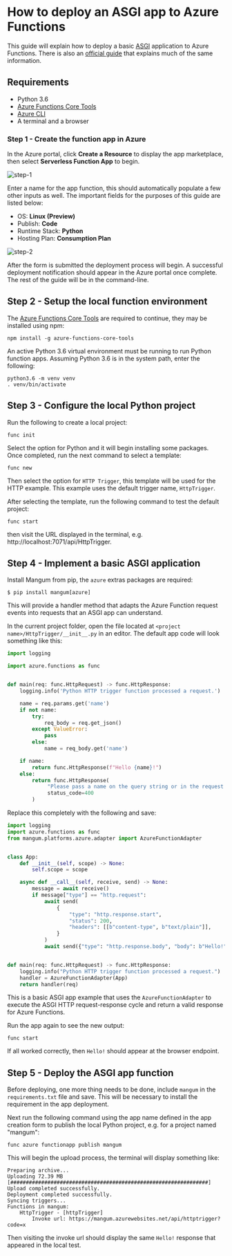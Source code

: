 # How to deploy an ASGI app to Azure Functions

This guide will explain how to deploy a basic [ASGI](https://asgi.readthedocs.io/en/latest/) application to Azure Functions. There is also an [official guide](https://docs.microsoft.com/en-us/azure/azure-functions/functions-create-first-function-python) that explains much of the same information.

## Requirements 

- Python 3.6
- [Azure Functions Core Tools](https://docs.microsoft.com/en-us/azure/azure-functions/functions-run-local#v2)
- [Azure CLI](https://docs.microsoft.com/en-us/cli/azure/install-azure-cli?view=azure-cli-latest)
- A terminal and a browser

### Step 1 - Create the function app in Azure

In the Azure portal, click **Create a Resource** to display the app marketplace, then select **Serverless Function App** to begin.

<img src="https://raw.githubusercontent.com/erm/mangum/master/images/step-1-azure-howto.png" alt="step-1" class="inline"/>

Enter a name for the app function, this should automatically populate a few other inputs as well. The important fields for the purposes of this guide are listed below:

- OS: **Linux (Preview)**
- Publish: **Code**
- Runtime Stack: **Python**
- Hosting Plan: **Consumption Plan**

<img src="https://raw.githubusercontent.com/erm/mangum/master/images/step-2-azure-howto.png" alt="step-2" class="inline"/>

After the form is submitted the deployment process will begin. A successful deployment notification should appear in the Azure portal once complete. The rest of the guide will be in the command-line.

## Step 2 - Setup the local function environment

The [Azure Functions Core Tools](https://docs.microsoft.com/en-us/azure/azure-functions/functions-run-local#v2) are required to continue, they may be installed using npm:

`npm install -g azure-functions-core-tools`

An active Python 3.6 virtual environment must be running to run Python function apps. Assuming Python 3.6 is in the system path, enter the following:

```
python3.6 -m venv venv
. venv/bin/activate
```


## Step 3 - Configure the local Python project

Run the following to create a local project:

```
func init
```

Select the option for Python and it will begin installing some packages. Once completed, run the next command to select a template:

```
func new
```

Then select the option for `HTTP Trigger`, this template will be used for the HTTP example. This example uses the default trigger name, `HttpTrigger`. 

After selecting the template, run the following command to test the default project:

```
func start
```

then visit the URL displayed in the terminal, e.g. http://localhost:7071/api/HttpTrigger.

## Step 4 - Implement a basic ASGI application


Install Mangum from pip, the `azure` extras packages are required:

```shell
$ pip install mangum[azure]
```

This will provide a handler method that adapts the Azure Function request events into requests that an ASGI app can understand.

In the current project folder, open the file located at `<project name>/HttpTrigger/__init__.py` in an editor. The default app code will look something like this:

```python
import logging

import azure.functions as func


def main(req: func.HttpRequest) -> func.HttpResponse:
    logging.info('Python HTTP trigger function processed a request.')

    name = req.params.get('name')
    if not name:
        try:
            req_body = req.get_json()
        except ValueError:
            pass
        else:
            name = req_body.get('name')

    if name:
        return func.HttpResponse(f"Hello {name}!")
    else:
        return func.HttpResponse(
             "Please pass a name on the query string or in the request body",
             status_code=400
        )
```


Replace this completely with the following and save:

```python
import logging
import azure.functions as func
from mangum.platforms.azure.adapter import AzureFunctionAdapter


class App:
    def __init__(self, scope) -> None:
        self.scope = scope

    async def __call__(self, receive, send) -> None:
        message = await receive()
        if message["type"] == "http.request":
            await send(
                {
                    "type": "http.response.start",
                    "status": 200,
                    "headers": [[b"content-type", b"text/plain"]],
                }
            )
            await send({"type": "http.response.body", "body": b"Hello!"})


def main(req: func.HttpRequest) -> func.HttpResponse:
    logging.info("Python HTTP trigger function processed a request.")
    handler = AzureFunctionAdapter(App)
    return handler(req)
```

This is a basic ASGI app example that uses the `AzureFunctionAdapter` to execute the ASGI HTTP request-response cycle and return a valid response for Azure Functions. 

Run the app again to see the new output:

```
func start
```

If all worked correctly, then `Hello!` should appear at the browser endpoint.

## Step 5 - Deploy the ASGI app function

Before deploying, one more thing needs to be done, include `mangum` in the `requirements.txt` file and save. This will be necessary to install the requirement in the app deployment.

Next run the following command using the app name defined in the app creation form to publish the local Python project, e.g. for a project named "mangum":

`func azure functionapp publish mangum`

This will begin the upload process, the terminal will display something like:

```
Preparing archive...
Uploading 72.39 MB [################################################################]
Upload completed successfully.
Deployment completed successfully.
Syncing triggers...
Functions in mangum:
    HttpTrigger - [httpTrigger]
        Invoke url: https://mangum.azurewebsites.net/api/httptrigger?code=x
```

Then visiting the invoke url should display the same `Hello!` response that appeared in the local test.
